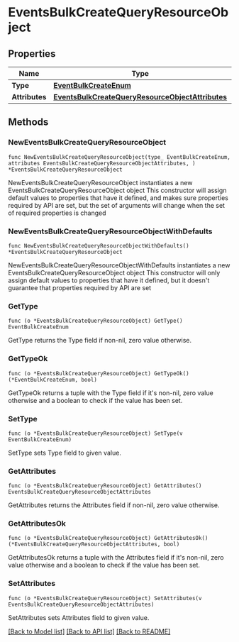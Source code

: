 # EventsBulkCreateQueryResourceObject

## Properties

Name | Type | Description | Notes
------------ | ------------- | ------------- | -------------
**Type** | [**EventBulkCreateEnum**](EventBulkCreateEnum.md) |  | 
**Attributes** | [**EventsBulkCreateQueryResourceObjectAttributes**](EventsBulkCreateQueryResourceObjectAttributes.md) |  | 

## Methods

### NewEventsBulkCreateQueryResourceObject

`func NewEventsBulkCreateQueryResourceObject(type_ EventBulkCreateEnum, attributes EventsBulkCreateQueryResourceObjectAttributes, ) *EventsBulkCreateQueryResourceObject`

NewEventsBulkCreateQueryResourceObject instantiates a new EventsBulkCreateQueryResourceObject object
This constructor will assign default values to properties that have it defined,
and makes sure properties required by API are set, but the set of arguments
will change when the set of required properties is changed

### NewEventsBulkCreateQueryResourceObjectWithDefaults

`func NewEventsBulkCreateQueryResourceObjectWithDefaults() *EventsBulkCreateQueryResourceObject`

NewEventsBulkCreateQueryResourceObjectWithDefaults instantiates a new EventsBulkCreateQueryResourceObject object
This constructor will only assign default values to properties that have it defined,
but it doesn't guarantee that properties required by API are set

### GetType

`func (o *EventsBulkCreateQueryResourceObject) GetType() EventBulkCreateEnum`

GetType returns the Type field if non-nil, zero value otherwise.

### GetTypeOk

`func (o *EventsBulkCreateQueryResourceObject) GetTypeOk() (*EventBulkCreateEnum, bool)`

GetTypeOk returns a tuple with the Type field if it's non-nil, zero value otherwise
and a boolean to check if the value has been set.

### SetType

`func (o *EventsBulkCreateQueryResourceObject) SetType(v EventBulkCreateEnum)`

SetType sets Type field to given value.


### GetAttributes

`func (o *EventsBulkCreateQueryResourceObject) GetAttributes() EventsBulkCreateQueryResourceObjectAttributes`

GetAttributes returns the Attributes field if non-nil, zero value otherwise.

### GetAttributesOk

`func (o *EventsBulkCreateQueryResourceObject) GetAttributesOk() (*EventsBulkCreateQueryResourceObjectAttributes, bool)`

GetAttributesOk returns a tuple with the Attributes field if it's non-nil, zero value otherwise
and a boolean to check if the value has been set.

### SetAttributes

`func (o *EventsBulkCreateQueryResourceObject) SetAttributes(v EventsBulkCreateQueryResourceObjectAttributes)`

SetAttributes sets Attributes field to given value.



[[Back to Model list]](../README.md#documentation-for-models) [[Back to API list]](../README.md#documentation-for-api-endpoints) [[Back to README]](../README.md)



